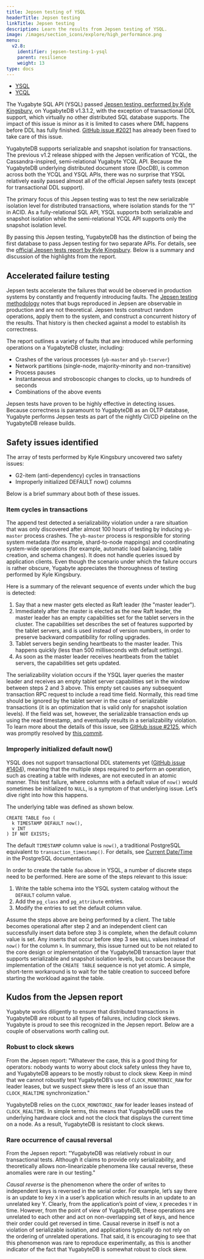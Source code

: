 ```yaml
---
title: Jepsen testing of YSQL
headerTitle: Jepsen testing
linkTitle: Jepsen testing
description: Learn the results from Jepsen testing of YSQL.
image: /images/section_icons/explore/high_performance.png
menu:
  v2.8:
    identifier: jepsen-testing-1-ysql
    parent: resilience
    weight: 13
type: docs
---
```


<ul class="nav nav-tabs-alt nav-tabs-yb">

  <li >
    <a href="/preview/benchmark/resilience/jepsen-testing-ysql" class="nav-link active">
      <i class="icon-postgres" aria-hidden="true"></i>
      YSQL
    </a>
  </li>

  <li >
    <a href="/preview/benchmark/resilience/jepsen-testing-ycql" class="nav-link">
      <i class="icon-cassandra" aria-hidden="true"></i>
      YCQL
    </a>
  </li>

</ul>

The Yugabyte SQL API (YSQL) passed [Jepsen testing, performed by Kyle Kingsbury](https://jepsen.io/services), on YugabyteDB v1.3.1.2, with the exception of transactional DDL support, which virtually no other distributed SQL database supports. The impact of this issue is minor as it is limited to cases where DML happens before DDL has fully finished. [GitHub issue #2021](https://github.com/yugabyte/yugabyte-db/issues/2021) has already been fixed to take care of this issue.

YugabyteDB supports serializable and snapshot isolation for transactions. The previous v1.2 release shipped with the Jepsen verification of YCQL, the Cassandra-inspired, semi-relational Yugabyte YCQL API. Because the YugabyteDB underlying distributed document store (DocDB), is common across both the YCQL and YSQL APIs, there was no surprise that YSQL relatively easily passed almost all of the official Jepsen safety tests (except for transactional DDL support).

The primary focus of this Jepsen testing was to test the new serializable isolation level for distributed transactions, where isolation stands for the “I” in ACID. As a fully-relational SQL API, YSQL supports both serializable and snapshot isolation while the semi-relational YCQL API supports only the snapshot isolation level.

By passing this Jepsen testing, YugabyteDB has the distinction of being the first database to pass Jepsen testing for two separate APIs. For details, see the [official Jepsen tests report by Kyle Kingsbury](https://jepsen.io/analyses/yugabyte-db-1.3.1). Below is a summary and discussion of the highlights from the report.

## Accelerated failure testing

Jepsen tests accelerate the failures that would be observed in production systems by constantly and frequently introducing faults. The [Jepsen testing methodology](https://jepsen.io/analyses) notes that bugs reproduced in Jepsen are observable in production and are not theoretical. Jepsen tests construct random operations, apply them to the system, and construct a concurrent history of the results. That history is then checked against a model to establish its correctness.

The report outlines a variety of faults that are introduced while performing operations on a YugabyteDB cluster, including:

- Crashes of the various processes (`yb-master` and `yb-tserver`)
- Network partitions (single-node, majority-minority and non-transitive)
- Process pauses
- Instantaneous and stroboscopic changes to clocks, up to hundreds of seconds
- Combinations of the above events

Jepsen tests have proven to be highly effective in detecting issues. Because correctness is paramount to YugabyteDB as an OLTP database, Yugabyte performs Jepsen tests as part of the nightly CI/CD pipeline on the YugabyteDB release builds.

## Safety issues identified

The array of tests performed by Kyle Kingsbury uncovered two safety issues:

- G2-item (anti-dependency) cycles in transactions
- Improperly initialized DEFAULT now() columns

Below is a brief summary about both of these issues.

### Item cycles in transactions

The append test detected a serializability violation under a rare situation that was only discovered after almost 100 hours of testing by inducing `yb-master` process crashes. The `yb-master` process is responsible for storing system metadata (for example, shard-to-node mappings) and coordinating system-wide operations (for example, automatic load balancing, table creation, and schema changes). It does not handle queries issued by application clients. Even though the scenario under which the failure occurs is rather obscure, Yugabyte appreciates the thoroughness of testing performed by Kyle Kingsbury.

Here is a summary of the relevant sequence of events under which the bug is detected:

1. Say that a new master gets elected as Raft leader (the "master leader").
2. Immediately after the master is elected as the new Raft leader, the master leader has an empty capabilities set for the tablet servers in the cluster. The capabilities set describes the set of features supported by the tablet servers, and is used instead of version numbers, in order to preserve backward compatibility for rolling upgrades.
3. Tablet servers begin sending heartbeats to the master leader. This happens quickly (less than 500 milliseconds with default settings).
4. As soon as the master leader receives heartbeats from the tablet servers, the capabilities set gets updated.

The serializability violation occurs if the YSQL layer queries the master leader and receives an empty tablet server capabilities set in the window between steps 2 and 3 above. This empty set causes any subsequent transaction RPC request to include a read time field. Normally, this read time should be ignored by the tablet server in the case of serializable transactions (it is an optimization that is valid only for snapshot isolation levels). If the field was set, however, the serializable transaction ends up using the read timestamp, and eventually results in a serializability violation. To learn more about the details of this issue, see [GitHub issue #2125](https://github.com/YugaByte/yugabyte-db/issues/2125), which was promptly resolved by [this commit](https://github.com/mbautin/yugabyte-db/commit/3e093529482e048664efd729f6ab820a2b719cf9).

### Improperly initialized default now()

YSQL does not support transactional DDL statements yet ([GitHub issue #1404](https://github.com/YugaByte/yugabyte-db/issues/1404)), meaning that the multiple steps required to perform an operation, such as creating a table with indexes, are not executed in an atomic manner. This test failure, where columns with a default value of `now()` would sometimes be initialized to `NULL`, is a symptom of that underlying issue. Let’s dive right into how this happens.

The underlying table was defined as shown below.

```plpgsql
CREATE TABLE foo (
  k TIMESTAMP DEFAULT now(),
  v INT
) IF NOT EXISTS;
```

The default `TIMESTAMP` column value is `now()`, a traditional PostgreSQL equivalent to `transaction_timestamp()`. For details, see [Current Date/Time](https://www.postgresql.org/docs/11/functions-datetime.html#FUNCTIONS-DATETIME-CURRENT) in the PostgreSQL documentation.

In order to create the table `foo` above in YSQL, a number of discrete steps need to be performed. Here are some of the steps relevant to this issue:

1. Write the table schema into the YSQL system catalog without the `DEFAULT` column value.
2. Add the `pg_class` and `pg_attribute` entries.
3. Modify the entries to set the default column value.

Assume the steps above are being performed by a client. The table becomes operational after step 2 and an independent client can successfully insert data before step 3 is complete, when the default column value is set. Any inserts that occur before step 3 see `NULL` values instead of `now()` for the column `k`. In summary, this issue turned out to be not related to the core design or implementation of the YugabyteDB transaction layer that supports serializable and snapshot isolation levels, but occurs because the implementation of the `CREATE TABLE` sequence is not yet atomic. A simple, short-term workaround is to wait for the table creation to succeed before starting the workload against the table.

## Kudos from the Jepsen report

Yugabyte works diligently to ensure that distributed transactions in YugabyteDB are robust to all types of failures, including clock skews. Yugabyte is proud to see this recognized in the Jepsen report. Below are a couple of observations worth calling out.

### Robust to clock skews

From the Jepsen report: "Whatever the case, this is a good thing for operators: nobody wants to worry about clock safety unless they have to, and YugabyteDB appears to be mostly robust to clock skew. Keep in mind that we cannot robustly test YugabyteDB’s use of `CLOCK_MONOTONIC_RAW` for leader leases, but we suspect skew there is less of an issue than `CLOCK_REALTIME` synchronization."

YugabyteDB relies on the `CLOCK_MONOTONIC_RAW` for leader leases instead of `CLOCK_REALTIME`. In simple terms, this means that YugabyteDB uses the underlying hardware clock and not the clock that displays the current time on a node. As a result, YugabyteDB is resistant to clock skews.

### Rare occurrence of causal reversal

From the Jepsen report: "YugabyteDB was relatively robust in our transactional tests. Although it claims to provide only serializability, and theoretically allows non-linearizable phenomena like causal reverse, these anomalies were rare in our testing."

*Causal reverse* is the phenomenon where the order of writes to independent keys is reversed in the serial order. For example, let’s say there is an update to key `X` in a user’s application which results in an update to an unrelated key Y. Clearly, from the application’s point of view, `X` precedes `Y` in time. However, from the point of view of YugabyteDB, these operations are unrelated to each other and act on non-overlapping set of keys, and hence their order could get reversed in time. Causal reverse in itself is not a violation of serializable isolation, and applications typically do not rely on the ordering of unrelated operations. That said, it is encouraging to see that this phenomenon was rare to reproduce experimentally, as this is another indicator of the fact that YugabyteDB is somewhat robust to clock skew.
